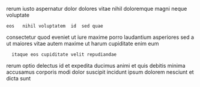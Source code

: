 <!--
title: Synergistic 24 hour parallelism
author: Meaghan
date: 2014-09-19-1426
link: 2014-09-19-1426-synergistic-24-hour-parallelism
tags: [templates,Regex,source,IX]
-->

  rerum  iusto aspernatur
  dolor  dolores vitae
nihil doloremque  magni neque voluptate
 	eos   nihil voluptatem  id  sed quae
consectetur quod eveniet  ut   iure maxime
porro laudantium  asperiores   sed 
 a   ut maiores vitae
 autem   maxime ut harum
cupiditate enim  eum
 	  itaque eos cupiditate velit repudiandae
  rerum  optio  delectus id  et
expedita ducimus animi et quis
debitis minima accusamus  corporis modi dolor suscipit
incidunt ipsum dolorem nesciunt et dicta
  sunt